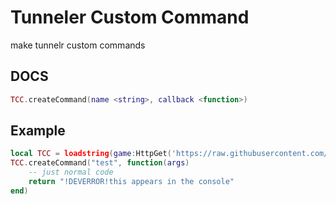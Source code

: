 # Tunneler Custom Command
make tunnelr custom commands

## DOCS

```lua
TCC.createCommand(name <string>, callback <function>)
```

## Example

```lua
local TCC = loadstring(game:HttpGet('https://raw.githubusercontent.com/TrhRichard/Tunneler-CustomCommand/main/main.lua'))()
TCC.createCommand("test", function(args)
	-- just normal code
	return "!DEVERROR!this appears in the console"
end)
```

